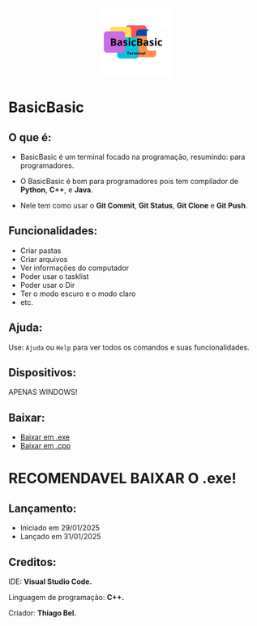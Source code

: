 <p align="center">
  <img src="logotipo.png" width="140" height="140">
</p>

# BasicBasic

## O que é: 
- BasicBasic é um terminal focado na programação, resumindo: para programadores.

- O BasicBasic é bom para programadores pois tem compilador de **Python**, **C++**, e **Java**.

- Nele tem como usar o **Git Commit**, **Git Status**, **Git Clone** e **Git Push**.

## Funcionalidades:
- Criar pastas
- Criar arquivos
- Ver informações do computador
- Poder usar o tasklist
- Poder usar o Dir
- Ter o modo escuro e o modo claro
- etc.

## Ajuda: 
  Use: ``Ajuda`` ou ``Help`` para ver todos os comandos e suas funcionalidades.

## Dispositivos: 
 APENAS WINDOWS!
 
## Baixar: 
  - [Baixar em .exe](BasicBasic.exe)
  - [Baixar em .cpp](BasicBasic.cpp)

  <h1>RECOMENDAVEL BAIXAR O .exe!</h1>

## Lançamento: 
  - Iniciado em 29/01/2025
  - Lançado em 31/01/2025
    
## Creditos: 
  
  IDE: **Visual Studio Code.**
  
  Linguagem de programação: **C++.**
  
  Criador: **Thiago Bel.**
